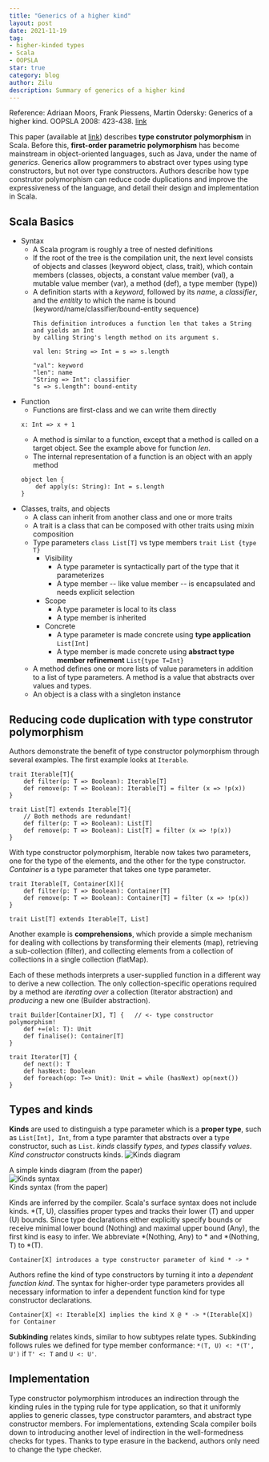 ```yaml
---
title: "Generics of a higher kind"
layout: post
date: 2021-11-19
tag:
- higher-kinded types
- Scala
- OOPSLA
star: true
category: blog
author: Zilu
description: Summary of generics of a higher kind
---
```

Reference: Adriaan Moors, Frank Piessens, Martin Odersky:
Generics of a higher kind. OOPSLA 2008: 423-438. [link]

This paper (available at [link]) describes **type construtor polymorphism** in Scala. Before this, **first-order parametric polymorphism** has become mainstream in object-oriented languages, such as Java, under the name of *generics*. Generics allow programmers to abstract over types using type constructors, but not over type constructors. Authors describe how type construtor polymorphism can reduce code duplications and improve the expressiveness of the language, and detail their design and implementation in Scala.

## Scala Basics
- Syntax
  - A Scala program is roughly a tree of nested definitions
  - If the root of the tree is the compilation unit, the next level consists of objects and classes (keyword object, class, trait), which contain members (classes, objects, a constant value member (val), a mutable value member (var), a method (def), a type member (type))
  - A definition starts with a *keyword*, followed by its *name*, a *classifier*, and the *entitity* to which the name is bound (keyword/name/classifier/bound-entity sequence)
    ```
    This definition introduces a function len that takes a String and yields an Int 
    by calling String's length method on its argument s.

    val len: String => Int = s => s.length

    "val": keyword
    "len": name
    "String => Int": classifier
    "s => s.length": bound-entity
    ```
- Function
  - Functions are first-class and we can write them directly
  ```
  x: Int => x + 1
  ```
  - A method is similar to a function, except that a method is called on a target object. See the example above for function *len*.  
  - The internal representation of a function is an object with an apply method
  ```
  object len {
      def apply(s: String): Int = s.length
  }
  ```
- Classes, traits, and objects
  - A class can inherit from another class and one or more traits
  - A trait is a class that can be composed with other traits using mixin composition
  - Type parameters `class List[T]` vs type members `trait List {type T}`
    - Visibility
      - A type parameter is syntactically part of the type that it parameterizes
      - A type member -- like value member -- is encapsulated and needs explicit selection
    - Scope
      - A type parameter is local to its class
      - A type member is inherited
    - Concrete
      - A type parameter is made concrete using **type application**
        `List[Int]`
      - A type member is made concrete using **abstract type member refinement**
        `List{type T=Int}`
  - A method defines one or more lists of value parameters in addition to a list of type parameters. A method is a value that abstracts over values and types.
  - An object is a class with a singleton instance
  
## Reducing code duplication with type construtor polymorphism
Authors demonstrate the benefit of type constructor polymorphism through several examples. The first example looks at `Iterable`.
```
trait Iterable[T]{
    def filter(p: T => Boolean): Iterable[T]
    def remove(p: T => Boolean): Iterable[T] = filter (x => !p(x))
}

trait List[T] extends Iterable[T]{
    // Both methods are redundant! 
    def filter(p: T => Boolean): List[T]
    def remove(p: T => Boolean): List[T] = filter (x => !p(x))
}
```
With type constructor polymorphism, Iterable now takes two parameters,
one for the type of the elements, and the other for the type constructor. *Container* is a type parameter that takes one type parameter.
```
trait Iterable[T, Container[X]]{
    def filter(p: T => Boolean): Container[T]
    def remove(p: T => Boolean): Container[T] = filter (x => !p(x))
}

trait List[T] extends Iterable[T, List]
```
Another example is **comprehensions**, which provide a simple mechanism for dealing with collections by transforming their elements (map), retrieving a sub-collection (filter), and collecting elements from a collection of collections in a single collection (flatMap). 

Each of these methods interprets a user-supplied function in a different way to derive a new collection. The only collection-specific operations required by a method are *iterating over* a collection (Iterator abstraction) and *producing* a new one (Builder abstraction).
```
trait Builder[Container[X], T] {   // <- type constructor polymorphism!
    def +=(el: T): Unit
    def finalise(): Container[T]
}

trait Iterator[T] {
    def next(): T
    def hasNext: Boolean
    def foreach(op: T=> Unit): Unit = while (hasNext) op(next())
}
```

## Types and kinds
**Kinds** are used to distinguish a type parameter which is a **proper type**, such as `List[Int], Int`, from a type paramter that abstracts over a type constructor, such as `List`. *kinds* classify *types*, and *types* classify *values*. *Kind constructor* constructs kinds.
<img class="image" src="{{ site.url }}/assets/images/blog/kinds/kinds-diagram.png" alt="Kinds diagram">
<figcaption class="caption">A simple kinds diagram (from the paper)</figcaption>
<img class="image" src="{{ site.url }}/assets/images/blog/kinds/kinds-syntax.png" alt="Kinds syntax">
<figcaption class="caption">Kinds syntax (from the paper)</figcaption>

Kinds are inferred by the compiler. Scala's surface syntax does not include kinds. *(T, U), classifies proper types and tracks their lower (T) and upper (U) bounds. Since type declarations either explicitly specify bounds or receive minimal lower bound (Nothing) and maximal upper bound (Any), the first kind is easy to infer. We abbreviate 
*(Nothing, Any) to * and *(Nothing, T) to *(T).
```
Container[X] introduces a type constructor parameter of kind * -> *
```

Authors refine the kind of type constructors by turning it into a *dependent function kind*. The syntax for higher-order type parameters provides all necessary information to infer a dependent function kind for type constructor declarations. 
```
Container[X] <: Iterable[X] implies the kind X @ * -> *(Iterable[X]) for Container
```

**Subkinding** relates kinds, similar to how subtypes relate types. Subkinding follows rules we defined for type member conformance:
    `*(T, U) <: *(T', U')` if `T' <: T` and `U <: U'`.

## Implementation
Type constructor polymorphism introduces an indirection through the kinding rules in the typing rule for type application, so that it uniformly applies to generic classes, type constructor paramters, and abstract type constructor members. For implementations, extending Scala compiler boils down to introducing another level of indirection in the well-formedness checks for types. Thanks to type erasure in the backend, authors only need to change the type checker.


[link]: https://adriaanm.github.io/files/higher.pdf
